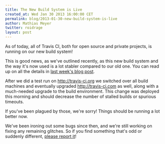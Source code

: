 ```yaml
---
title: The New Build System is Live
created_at: Wed Jan 30 2013 16:00:00 CET
permalink: blog/2013-01-30-new-build-system-is-live
author: Mathias Meyer
twitter: roidrage
layout: post
---
```

As of today, all of Travis CI, both for open source and private projects, is
running on our new build system!

This is good news, as we've outlined recently, as this new build system and the
way it's now used is a lot stabler compared to our old one. You can read up on
all the details in [last week's blog
post](http://about.travis-ci.org/blog/2013-01-25-the-worker-gets-a-revamp/).

After we did a test run on <http://travis-ci.org> we switched over all build
machines and eventually upgraded <http://travis-ci.com> as well, along with a
much-needed upgrade to the build environment. This change was deployed this
morning and should decrease the number of stalled builds or spurious timeouts.

If you've been plagued by those, we're sorry! Things should be running a lot
better now.

We've been ironing out some bugs since then, and we're still working on fixing
any remaining glitches. So if you find something that's odd or suddenly
different, [please report it](mailto:support@travis-ci.com)!

